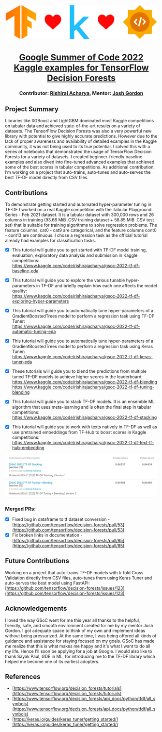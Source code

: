 ![](https://raw.githubusercontent.com/rishiraj/rishiraj.github.io/main/assets/gsoc2022.png)
<h1 align="center">
  <a href="https://summerofcode.withgoogle.com/">Google Summer of Code 2022</a><br>
  <a href="https://summerofcode.withgoogle.com/programs/2022/projects/RmEpoyDX">Kaggle examples for TensorFlow Decision Forests</a><br>
</h1>
<h3 align="center">
  Contributor: <a href="https://twitter.com/RishirajAcharya">Rishiraj Acharya</a>, Mentor: <a href="https://twitter.com/random_forests">Josh Gordon</a><br>
</h3>

## Project Summary
Libraries like XGBoost and LightGBM dominated most Kaggle competitions on tabular data and achieved state-of-the-art results on a variety of datasets. The TensorFlow Decision Forests was also a very powerful new library with potential to give highly accurate predictions. However due to the lack of proper awareness and availability of detailed examples in the Kaggle community, it was not being used to its true potential. I solved this with a series of notebooks that demonstrated the usage of TensorFlow Decision Forests for a variety of datasets. I created beginner-friendly baseline examples and also dived into fine-tuned advanced examples that achieved some of the best scores in tabular competitions. As additional contribution, I’m working on a project that auto-trains, auto-tunes and auto-serves the best TF-DF model directly from CSV files.

## Contributions
To demonstrate getting started and automated hyper-parameter tuning in TF-DF I worked on a real Kaggle competition with the Tabular Playground Series - Feb 2021 dataset. It is a tabular dataset with 300,000 rows and 26 columns in training (93.66 MiB .CSV training dataset + 58.85 MiB .CSV test set) that is suitable for training algorithms to solve regression problems. The feature columns, cat0 - cat9 are categorical, and the feature columns cont0 - cont13 are continuous. I chose a regression task as the official tutorial already had examples for classification tasks.

- [x] This tutorial will guide you to get started with TF-DF model training, evaluation, exploratory data analysis and submission in Kaggle competitions:  
https://www.kaggle.com/code/rishirajacharya/gsoc-2022-tf-df-baseline-eda

- [x] This tutorial will guide you to explore the various tunable hyper-parameters in TF-DF and briefly explain how each one affects the model quality:  
https://www.kaggle.com/code/rishirajacharya/gsoc-2022-tf-df-exploring-hyper-parameters

- [x] This tutorial will guide you to automatically tune hyper-parameters of a GradientBoostedTrees model to perform a regression task using TF-DF Tuner:  
https://www.kaggle.com/code/rishirajacharya/gsoc-2022-tf-df-automatic-tuning-eda

- [x] This tutorial will guide you to automatically tune hyper-parameters of a GradientBoostedTrees model to perform a regression task using Keras Tuner:  
https://www.kaggle.com/code/rishirajacharya/gsoc-2022-tf-df-keras-tuner-eda

- [x] These tutorials will guide you to blend the predictions from multiple tuned TF-DF models to achieve higher scores in the leaderboard:  
https://www.kaggle.com/code/rishirajacharya/gsoc-2022-tf-df-blending  
https://www.kaggle.com/code/rishirajacharya/gsoc-2022-tf-df-tuning-blending

- [x] This tutorial will guide you to stack TF-DF models. It is an ensemble ML algorithm that uses meta-learning and is often the final step in tabular competitions:  
https://www.kaggle.com/code/rishirajacharya/gsoc-2022-tf-df-stacking

- [x] This tutorial will guide you to work with texts natively in TF-DF as well as use pretrained embeddings from TF-Hub to boost scores in Kaggle competitions:  
https://www.kaggle.com/code/rishirajacharya/gsoc-2022-tf-df-text-tf-hub-embedding

![](https://raw.githubusercontent.com/rishiraj/rishiraj.github.io/main/assets/gsoc2022kaggle.png)

### Merged PRs:
- [x] Fixed bug in dataframe to tf dataset conversion - [https://github.com/tensorflow/decision-forests/pull/53](https://github.com/tensorflow/decision-forests/pull/53)
- [x] Fix broken links in documentation - [https://github.com/tensorflow/decision-forests/pull/85](https://github.com/tensorflow/decision-forests/pull/85)

## Future Contributions
Working on a project that auto-trains TF-DF models with k-fold Cross Validation directly from CSV files, auto-tunes them using Keras Tuner and auto-serves the best model using FastAPI: [https://github.com/tensorflow/decision-forests/issues/123](https://github.com/tensorflow/decision-forests/issues/123)

## Acknowledgements
I loved the way GSoC went for me this year all thanks to the helpful, friendly, safe, and smooth environment created for me by my mentor Josh Gordon. I got adequate space to think of my own and implement ideas without being pressurized. At the same time, I was being offered all kinds of guidance and assistance for staying focused on my goals. GSoC has made me realize that this is what makes me happy and it's what I want to do all my life. Hence I'll soon be applying for a job at Google. I would also like to thank Sayak Paul, GDE in ML, for introducing me to the TF-DF library which helped me become one of its earliest adopters.

## References
- [https://www.tensorflow.org/decision_forests/tutorials](https://www.tensorflow.org/decision_forests/tutorials)
- [https://www.tensorflow.org/decision_forests/api_docs/python/tfdf/all_symbols](https://www.tensorflow.org/decision_forests/api_docs/python/tfdf/all_symbols)
- [https://keras.io/guides/keras_tuner/getting_started/](https://keras.io/guides/keras_tuner/getting_started/)
